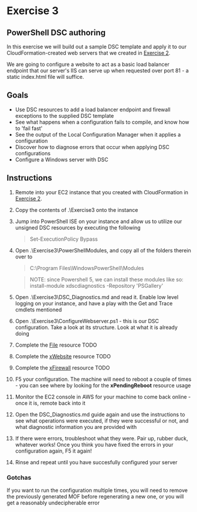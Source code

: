 # Exercise 3

## PowerShell DSC authoring

In this exercise we will build out a sample DSC template and apply it to our CloudFormation-created web servers that we created in [Exercise 2](https://github.com/andrewabest/AWS-Workshop/blob/master/Exercise2.md).

We are going to configure a website to act as a basic load balancer endpoint that our server's IIS can serve up when requested over port 81 - a static index.html file will suffice. 

## Goals

* Use DSC resources to add a load balancer endpoint and firewall exceptions to the supplied DSC template
* See what happens when a configuration fails to compile, and know how to 'fail fast'
* See the output of the Local Configuration Manager when it applies a configuration
* Discover how to diagnose errors that occur when applying DSC configurations
* Configure a Windows server with DSC

## Instructions

1. Remote into your EC2 instance that you created with CloudFormation in [Exercise 2](https://github.com/andrewabest/AWS-Workshop/blob/master/Exercise2.md).
2. Copy the contents of .\Exercise3 onto the instance
3. Jump into PowerShell ISE on your instance and allow us to utilize our unsigned DSC resources by executing the following

   > Set-ExecutionPolicy Bypass

4. Open .\Exercise3\PowerShellModules, and copy all of the folders therein over to 

	> C:\Program Files\WindowsPowerShell\Modules

	> NOTE: since Powershell 5, we can install these modules like so:
	> install-module xdscdiagnostics -Repository 'PSGallery'
	
5. Open .\Exercise3\DSC_Diagnostics.md and read it. Enable low level logging on your instance, and have a play with the Get and Trace cmdlets mentioned
6. Open .\Exercise3\ConfigureWebserver.ps1 - this is our DSC configuration. Take a look at its structure. Look at what it is already doing
7. Complete the [File](https://msdn.microsoft.com/en-us/PowerShell/DSC/fileResource) resource TODO
8. Complete the [xWebsite](https://github.com/PowerShell/xWebAdministration#xwebsite) resource TODO
9. Complete the [xFirewall](https://github.com/PowerShell/xNetworking#xfirewall) resource TODO
10. F5 your configuration. The machine will need to reboot a couple of times - you can see where by looking for the **xPendingReboot** resource usage
11. Monitor the EC2 console in AWS for your machine to come back online - once it is, remote back into it
12. Open the DSC_Diagnostics.md guide again and use the instructions to see what operations were executed, if they were successful or not, and what diagnostic information you are provided with
13. If there were errors, troubleshoot what they were. Pair up, rubber duck, whatever works! Once you think you have fixed the errors in your configuration again, F5 it again!
14. Rinse and repeat until you have succesfully configured your server

### Gotchas

If you want to run the configuration multiple times, you will need to remove the previously generated MOF before regenerating a new one, or you will get a reasonably undecipherable error
